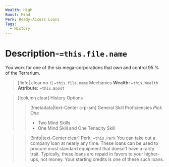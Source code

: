 ```yaml
---
Wealth: High
Boost: Mind
Perk: Ready-Access Loans
Tags:
  - History
---
```

# Description-`=this.file.name`
You work for one of the six mega-corporations that own and control 95 % of the Terrarium. 
>[!info| clear no-i] `=this.file.name` Mechanics
>**Wealth:** `=this.Wealth`   
>**Attribute:** `=this.Boost`

>[!column clear] History Options
>> [!metadata|text-Center c-p-sm] General Skill Proficiencies
>>*Pick One*
>> - Two Mind Skills
>> - One Mind Skill and One Tenacity Skill


>> [!info|text-Center clear] Perk: `=this.Perk`
>> You can take out a company loan at nearly any time. These loans can be used to procure most standard equipment that doesn't have a rarity trait. Typically, these loans are repaid in favors to your higher-ups, not money. Your starting credits is one of these such loans.